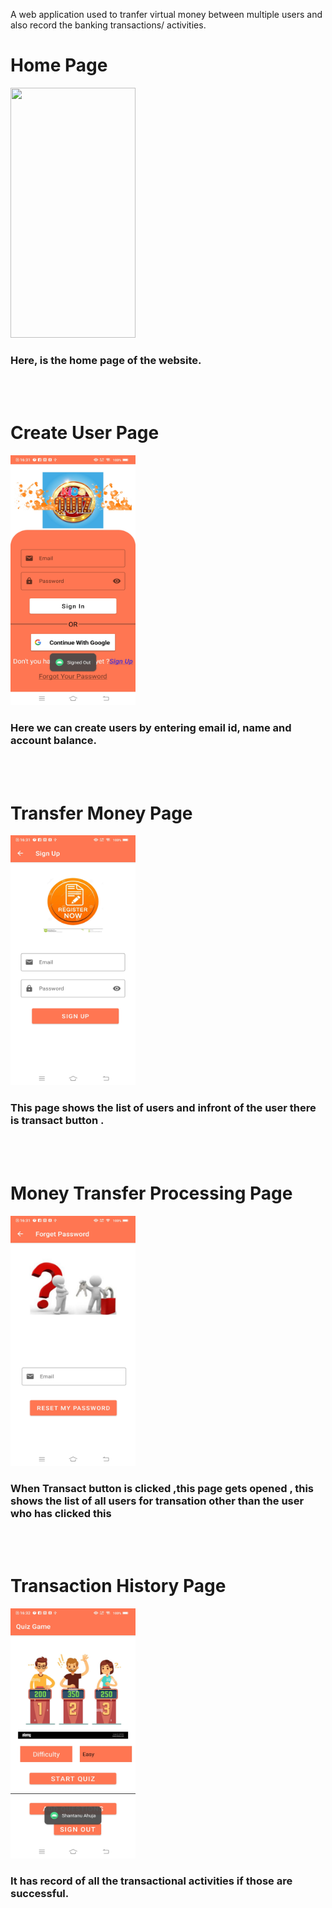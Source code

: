 A web application used to tranfer virtual money between multiple users and also record the banking transactions/ activities.


<h1> Home Page </h1>
<img src="https://github.com/ShantanuAhuja/The-Sparks-Banking-System/images/Screenshot 2023-11-01 at 10.42.56 AM.png" width="200" height="400" />
<h3>Here, is the home page of the website.  </h3>
</br>
</br>

<h1> Create User Page </h1>
<img src="https://github.com/ShantanuAhuja/QuizGame/blob/master/images/Screenshot_20230709_163145.jpg" width="200" height="400" />
<h3> Here we can create users by entering email id, name and account balance. </h3>
</br>
</br>

<h1>Transfer Money Page </h1>
<img src="https://github.com/ShantanuAhuja/QuizGame/blob/master/images/Screenshot_20230709_163151.jpg" width="200" height="400" />
<h3> This page shows the list of users and infront of the user there is transact button . </h3>
</br>
</br>

<h1>Money Transfer Processing Page</h1>
<img src="https://github.com/ShantanuAhuja/QuizGame/blob/master/images/Screenshot_20230709_163156.jpg" width="200" height="400" />
<h3> When Transact button is clicked ,this page gets opened , this shows the list of all users for transation other than the user who has clicked this </h3>
</br>
</br>

<h1> Transaction History Page</h1>
<img src="https://github.com/ShantanuAhuja/QuizGame/blob/master/images/Screenshot_20230709_163204.jpg" width="200" height="400" />
<h3> It has record of all the transactional activities if those are successful.</h3>
</br>
</br>

